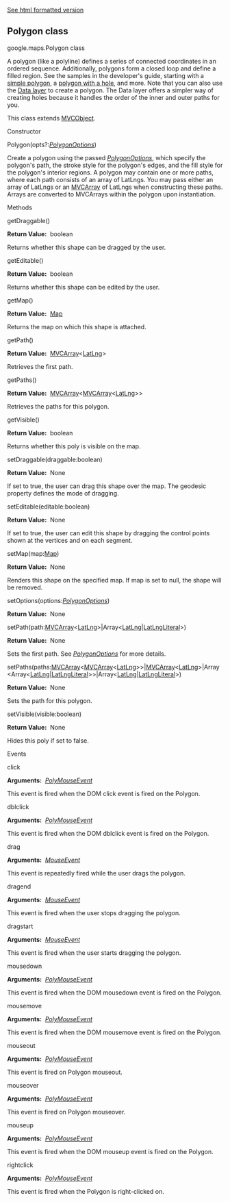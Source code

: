 [See html formatted version](https://huasofoundries.github.io/google-maps-documentation/Polygon.html)


Polygon class
-------------

google.maps.Polygon class

A polygon (like a polyline) defines a series of connected coordinates in an ordered sequence. Additionally, polygons form a closed loop and define a filled region. See the samples in the developer's guide, starting with a [simple polygon](https://developers.google.com/maps/documentation/javascript/examples/polygon-simple), a [polygon with a hole](https://developers.google.com/maps/documentation/javascript/examples/polygon-hole), and more. Note that you can also use the [Data layer](https://github.com/amenadiel/google-maps-documentation/blob/master/docs/Data.Polygon.md) to create a polygon. The Data layer offers a simpler way of creating holes because it handles the order of the inner and outer paths for you.

This class extends [MVCObject](https://github.com/amenadiel/google-maps-documentation/blob/master/docs/MVCObject.md).

Constructor

Polygon(opts?:[_PolygonOptions_](https://github.com/amenadiel/google-maps-documentation/blob/master/docs/PolygonOptions.md))

Create a polygon using the passed _[PolygonOptions](https://github.com/amenadiel/google-maps-documentation/blob/master/docs/PolygonOptions.md)_, which specify the polygon's path, the stroke style for the polygon's edges, and the fill style for the polygon's interior regions. A polygon may contain one or more paths, where each path consists of an array of LatLngs. You may pass either an array of LatLngs or an [MVCArray](https://github.com/amenadiel/google-maps-documentation/blob/master/docs/MVCArray.md) of LatLngs when constructing these paths. Arrays are converted to MVCArrays within the polygon upon instantiation.

Methods

getDraggable()

**Return Value:**  boolean

Returns whether this shape can be dragged by the user.

getEditable()

**Return Value:**  boolean

Returns whether this shape can be edited by the user.

getMap()

**Return Value:**  [Map](https://github.com/amenadiel/google-maps-documentation/blob/master/docs/Map.md)

Returns the map on which this shape is attached.

getPath()

**Return Value:**  [MVCArray](https://github.com/amenadiel/google-maps-documentation/blob/master/docs/MVCArray.md)<[LatLng](https://github.com/amenadiel/google-maps-documentation/blob/master/docs/LatLng.md)\>

Retrieves the first path.

getPaths()

**Return Value:**  [MVCArray](https://github.com/amenadiel/google-maps-documentation/blob/master/docs/MVCArray.md)<[MVCArray](https://github.com/amenadiel/google-maps-documentation/blob/master/docs/MVCArray.md)<[LatLng](https://github.com/amenadiel/google-maps-documentation/blob/master/docs/LatLng.md)\>>

Retrieves the paths for this polygon.

getVisible()

**Return Value:**  boolean

Returns whether this poly is visible on the map.

setDraggable(draggable:boolean)

**Return Value:**  None

If set to true, the user can drag this shape over the map. The geodesic property defines the mode of dragging.

setEditable(editable:boolean)

**Return Value:**  None

If set to true, the user can edit this shape by dragging the control points shown at the vertices and on each segment.

setMap(map:[Map](https://github.com/amenadiel/google-maps-documentation/blob/master/docs/Map.md))

**Return Value:**  None

Renders this shape on the specified map. If map is set to null, the shape will be removed.

setOptions(options:[_PolygonOptions_](https://github.com/amenadiel/google-maps-documentation/blob/master/docs/PolygonOptions.md))

**Return Value:**  None

setPath(path:[MVCArray](https://github.com/amenadiel/google-maps-documentation/blob/master/docs/MVCArray.md)<[LatLng](https://github.com/amenadiel/google-maps-documentation/blob/master/docs/LatLng.md)\>|Array<[LatLng](https://github.com/amenadiel/google-maps-documentation/blob/master/docs/LatLng.md)|[LatLngLiteral](https://github.com/amenadiel/google-maps-documentation/blob/master/docs/LatLngLiteral.md)\>)

**Return Value:**  None

Sets the first path. See _[PolygonOptions](https://github.com/amenadiel/google-maps-documentation/blob/master/docs/PolygonOptions.md)_ for more details.

setPaths(paths:[MVCArray](https://github.com/amenadiel/google-maps-documentation/blob/master/docs/MVCArray.md)<[MVCArray](https://github.com/amenadiel/google-maps-documentation/blob/master/docs/MVCArray.md)<[LatLng](https://github.com/amenadiel/google-maps-documentation/blob/master/docs/LatLng.md)\>>|[MVCArray](https://github.com/amenadiel/google-maps-documentation/blob/master/docs/MVCArray.md)<[LatLng](https://github.com/amenadiel/google-maps-documentation/blob/master/docs/LatLng.md)\>|Array<Array<[LatLng](https://github.com/amenadiel/google-maps-documentation/blob/master/docs/LatLng.md)|[LatLngLiteral](https://github.com/amenadiel/google-maps-documentation/blob/master/docs/LatLngLiteral.md)\>>|Array<[LatLng](https://github.com/amenadiel/google-maps-documentation/blob/master/docs/LatLng.md)|[LatLngLiteral](https://github.com/amenadiel/google-maps-documentation/blob/master/docs/LatLngLiteral.md)\>)

**Return Value:**  None

Sets the path for this polygon.

setVisible(visible:boolean)

**Return Value:**  None

Hides this poly if set to false.

Events

click

**Arguments:**  [_PolyMouseEvent_](https://github.com/amenadiel/google-maps-documentation/blob/master/docs/PolyMouseEvent.md)

This event is fired when the DOM click event is fired on the Polygon.

dblclick

**Arguments:**  [_PolyMouseEvent_](https://github.com/amenadiel/google-maps-documentation/blob/master/docs/PolyMouseEvent.md)

This event is fired when the DOM dblclick event is fired on the Polygon.

drag

**Arguments:**  [_MouseEvent_](https://github.com/amenadiel/google-maps-documentation/blob/master/docs/MouseEvent.md)

This event is repeatedly fired while the user drags the polygon.

dragend

**Arguments:**  [_MouseEvent_](https://github.com/amenadiel/google-maps-documentation/blob/master/docs/MouseEvent.md)

This event is fired when the user stops dragging the polygon.

dragstart

**Arguments:**  [_MouseEvent_](https://github.com/amenadiel/google-maps-documentation/blob/master/docs/MouseEvent.md)

This event is fired when the user starts dragging the polygon.

mousedown

**Arguments:**  [_PolyMouseEvent_](https://github.com/amenadiel/google-maps-documentation/blob/master/docs/PolyMouseEvent.md)

This event is fired when the DOM mousedown event is fired on the Polygon.

mousemove

**Arguments:**  [_PolyMouseEvent_](https://github.com/amenadiel/google-maps-documentation/blob/master/docs/PolyMouseEvent.md)

This event is fired when the DOM mousemove event is fired on the Polygon.

mouseout

**Arguments:**  [_PolyMouseEvent_](https://github.com/amenadiel/google-maps-documentation/blob/master/docs/PolyMouseEvent.md)

This event is fired on Polygon mouseout.

mouseover

**Arguments:**  [_PolyMouseEvent_](https://github.com/amenadiel/google-maps-documentation/blob/master/docs/PolyMouseEvent.md)

This event is fired on Polygon mouseover.

mouseup

**Arguments:**  [_PolyMouseEvent_](https://github.com/amenadiel/google-maps-documentation/blob/master/docs/PolyMouseEvent.md)

This event is fired when the DOM mouseup event is fired on the Polygon.

rightclick

**Arguments:**  [_PolyMouseEvent_](https://github.com/amenadiel/google-maps-documentation/blob/master/docs/PolyMouseEvent.md)

This event is fired when the Polygon is right-clicked on.